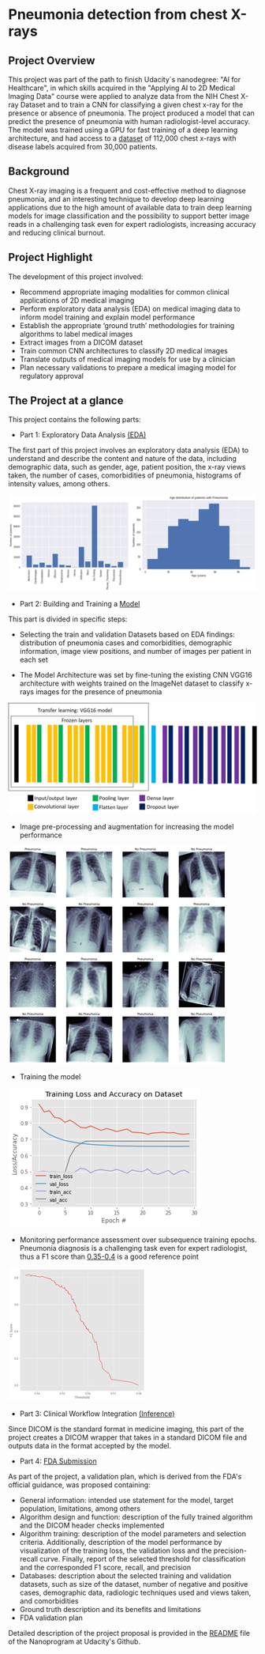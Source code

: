 # Pneumonia detection from chest X-rays

## Project Overview
This project was part of the path to finish Udacity´s nanodegree: "AI for Healthcare", in which skills acquired in the "Applying AI to 2D Medical Imaging Data" course were applied to analyze data from the NIH Chest X-ray Dataset and to train a CNN for classifying a given chest x-ray for the presence or absence of pneumonia. The project produced a model that can predict the presence of pneumonia with human radiologist-level accuracy. 
The model was trained using a GPU for fast training of a deep learning architecture, and had access to a [dataset](https://www.kaggle.com/nih-chest-xrays/data) of 112,000 chest x-rays with disease labels acquired from 30,000 patients. 

## Background
Chest X-ray imaging is a frequent and cost-effective method to diagnose pneumonia, and an interesting technique to develop deep learning applications due to the high amount of available data to train deep learning models for image classification and the possibility to support better image reads in a challenging task even for expert radiologists, increasing accuracy and reducing clinical burnout.


## Project Highlight
The development of this project involved:
* Recommend appropriate imaging modalities for common clinical applications of 2D medical imaging
* Perform exploratory data analysis (EDA) on medical imaging data to inform model training and explain model performance
* Establish the appropriate ‘ground truth’ methodologies for training algorithms to label medical images
* Extract images from a DICOM dataset
* Train common CNN architectures to classify 2D medical images
* Translate outputs of medical imaging models for use by a clinician
* Plan necessary validations to prepare a medical imaging model for regulatory approval

## The Project at a glance
This project contains the following parts:

* Part 1: Exploratory Data Analysis [(EDA)](https://github.com/franciscoj-londonoh/Pneumonia-Detection-From-Chest-X-Rays/blob/main/Part1_EDA.ipynb)

The first part of this project involves an exploratory data analysis (EDA) to understand and describe the content and nature of the data, including demographic data, such as gender, age, patient position, the x-ray views taken, the number of cases, comorbidities of pneumonia, histograms of intensity values, among others.

![EDA](https://github.com/franciscoj-londonoh/Pneumonia-Detection-From-Chest-X-Rays/blob/main/data/Distribution_EDA2.png)

* Part 2: Building and Training a [Model](https://github.com/franciscoj-londonoh/Pneumonia-Detection-From-Chest-X-Rays/blob/main/Part2_BuildTrainModel.ipynb)

This part is divided in specific steps:
  - Selecting the train and validation Datasets based on EDA findings: distribution of pneumonia cases and comorbidities, demographic information, image view positions, and          number of images per patient in each set
  
  - The Model Architecture was set by fine-tuning the existing CNN VGG16 architecture with weights trained on the ImageNet dataset to classify x-rays images for the presence of      pneumonia
  
  ![Model_Arquitecture](https://github.com/franciscoj-londonoh/Pneumonia-Detection-From-Chest-X-Rays/blob/main/data/CNN_Arquitecture.png)


  - Image pre-processing and augmentation for increasing the model performance
  
  ![Dataset](https://github.com/franciscoj-londonoh/Pneumonia-Detection-From-Chest-X-Rays/blob/main/data/Dataset_Model.png)


  - Training the model
  
  ![Model_Training](https://github.com/franciscoj-londonoh/Pneumonia-Detection-From-Chest-X-Rays/blob/main/data/Model_Training.png)
  
  
  - Monitoring performance assessment over subsequence training epochs. Pneumonia diagnosis is a challenging task even for expert radiologist, thus a F1 score than [0.35-0.4](https://arxiv.org/pdf/1711.05225.pdf) is a good reference point
  
![F1_Score](https://github.com/franciscoj-londonoh/Pneumonia-Detection-From-Chest-X-Rays/blob/main/data/F1Score.png)



* Part 3: Clinical Workflow Integration [(Inference)](https://github.com/franciscoj-londonoh/Pneumonia-Detection-From-Chest-X-Rays/blob/main/Part3_Inference.ipynb)

Since DICOM is the standard format in medicine imaging, this part of the project creates a DICOM wrapper that takes in a standard DICOM file and outputs data in the format accepted by the model.



* Part 4: [FDA Submission](https://github.com/franciscoj-londonoh/Pneumonia-Detection-From-Chest-X-Rays/blob/main/Part4_FDAValidationPlan.pdf)

As part of the project, a validation plan, which is derived from the FDA's official guidance, was proposed containing: 

  - General information: intended use statement for the model, target population, limitations, among others
  - Algorithm design and function: description of the fully trained algorithm and the DICOM header checks implemented
  - Algorithm training: description of the model parameters and selection criteria. Additionally, description of the model performance by visualization of the training loss, 
    the validation loss and the precision-recall curve. Finally, report of the selected threshold for classification and the corresponded F1 score, recall, and precision
  - Databases: description about the selected training and validation datasets, such as size of the dataset, number of negative and positive cases, demographic data, radiologic      techniques used and views taken, and comorbidities
  - Ground truth description and its benefits and limitations
  - FDA validation plan 
    
Detailed description of the project proposal is provided in the [README](https://github.com/udacity/AIHCND_C2_Starter/blob/master/README.md) file of the Nanoprogram at Udacity's Github.
